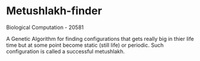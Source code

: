 # Metushlakh-finder

Biological Computation - 20581

A Genetic Algorithm for finding configurations that gets really big in thier life time but at some point become static (still life) or periodic. Such configuration is called a successful metushlakh.

